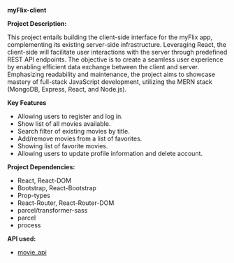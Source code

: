 **myFlix-client**

**Project Description:**

This project entails building the client-side interface for the myFlix app, complementing its existing server-side infrastructure. Leveraging React, the client-side will facilitate user interactions with the server through predefined REST API endpoints. The objective is to create a seamless user experience by enabling efficient data exchange between the client and server. Emphasizing readability and maintenance, the project aims to showcase mastery of full-stack JavaScript development, utilizing the MERN stack (MongoDB, Express, React, and Node.js).

**Key Features**
- Allowing users to register and log in.
- Show list of all movies available.
- Search filter of existing movies by title.
- Add/remove movies from a list of favorites.
- Showing list of favorite movies.
- Allowing users to update profile information and delete account.

**Project Dependencies:**
- React, React-DOM
- Bootstrap, React-Bootstrap
- Prop-types
- React-Router, React-Router-DOM
- parcel/transformer-sass
- parcel
- process

**API used:**
- [ movie_api ](https://github.com/amach510/movie_api)